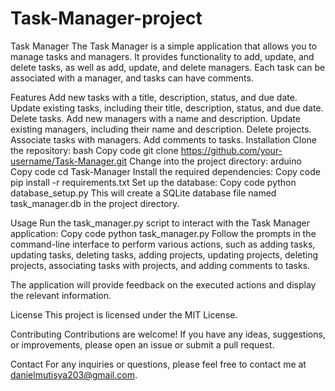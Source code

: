 # Task-Manager-project
Task Manager
The Task Manager is a simple application that allows you to manage tasks and managers. It provides functionality to add, update, and delete tasks, as well as add, update, and delete managers. Each task can be associated with a manager, and tasks can have comments.

Features
Add new tasks with a title, description, status, and due date.
Update existing tasks, including their title, description, status, and due date.
Delete tasks.
Add new managers with a name and description.
Update existing managers, including their name and description.
Delete projects.
Associate tasks with managers.
Add comments to tasks.
Installation
Clone the repository:
bash
Copy code
git clone https://github.com/your-username/Task-Manager.git
Change into the project directory:
arduino
Copy code
cd Task-Manager
Install the required dependencies:
Copy code
pip install -r requirements.txt
Set up the database:
Copy code
python database_setup.py
This will create a SQLite database file named task_manager.db in the project directory.

Usage
Run the task_manager.py script to interact with the Task Manager application:
Copy code
python task_manager.py
Follow the prompts in the command-line interface to perform various actions, such as adding tasks, updating tasks, deleting tasks, adding projects, updating projects, deleting projects, associating tasks with projects, and adding comments to tasks.

The application will provide feedback on the executed actions and display the relevant information.

License
This project is licensed under the MIT License.

Contributing
Contributions are welcome! If you have any ideas, suggestions, or improvements, please open an issue or submit a pull request.

Contact
For any inquiries or questions, please feel free to contact me at danielmutisya203@gmail.com.
